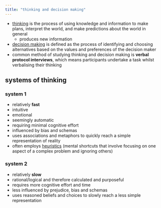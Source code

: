 ```yaml
---
title: "thinking and decision making"
---
```

- <u>thinking</u> is the process of using knowledge and information to make plans, interpret the world, and make predictions about the world in general
	- produces new information
- <u>decision making</u> is defined as the process of identifying and choosing alternatives based on the values and preferences of the decision maker
- common method of studying thinking and decision making is **verbal protocol interviews**, which means participants undertake a task whilst verbalising their thinking

## systems of thinking
### system 1 
- relatively **fast**
- intuitive
- emotional
- seemingly automatic
- requiring minimal cognitive effort
- influenced by bias and schemas
- uses associations and metaphors to quickly reach a simple representation of reality
- often employs <u>heuristics</u> (mental shortcuts that involve focusing on one aspect of a complex problem and ignoring others)
### system 2
- relatively **slow**
- rational/logical and therefore calculated and purposeful
- requires more cognitive effort and time
- less influenced by prejudice, bias and schemas
- uses reasoned beliefs and choices to slowly reach a less simple representation

